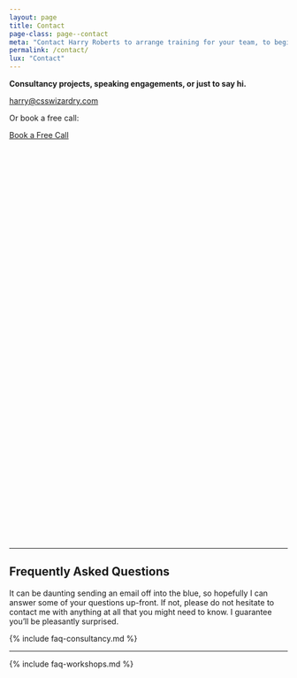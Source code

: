 ```yaml
---
layout: page
title: Contact
page-class: page--contact
meta: "Contact Harry Roberts to arrange training for your team, to begin passing Core Web Vitals, or to speak at your event."
permalink: /contact/
lux: "Contact"
---
```


**Consultancy projects, speaking engagements, or just to say hi.**

<a href="mailto:csswizardry@gmail.com" class="btn  btn--full" id="section:details">harry@csswizardry.com</a>

Or book a free call:

<noscript><a href="https://calendly.com/csswizardry/30min" class="btn  btn--full">Book a Free Call</a></noscript>

<div class="calendly-inline-widget" data-url="https://calendly.com/csswizardry/30min?background_color=f9f9f9&text_color=333333&primary_color=f43059" style="min-width:320px;height:700px;margin-bottom:1.5rem;"></div>
<script src="https://assets.calendly.com/assets/external/widget.js" async fetchpriority=high></script>
<link rel="preconnect" href="https://calendly.com">

- - -

## Frequently Asked Questions

It can be daunting sending an email off into the blue, so hopefully I can answer
some of your questions up-front. If not, please do not hesitate to contact me
with anything at all that you might need to know. I guarantee you’ll be
pleasantly surprised.

{% include faq-consultancy.md %}

- - -

{% include faq-workshops.md %}
